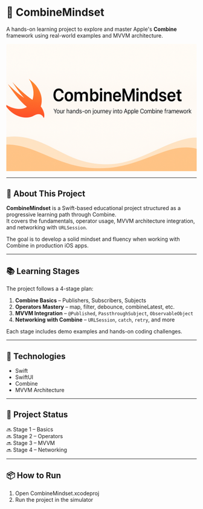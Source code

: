 # 🚀 CombineMindset

A hands-on learning project to explore and master Apple's **Combine** framework using real-world examples and MVVM architecture.

![CombineMindset Logo](banner.png)

---

## 🧠 About This Project

**CombineMindset** is a Swift-based educational project structured as a progressive learning path through Combine.  
It covers the fundamentals, operator usage, MVVM architecture integration, and networking with `URLSession`.

The goal is to develop a solid mindset and fluency when working with Combine in production iOS apps.

---

## 📚 Learning Stages

The project follows a 4-stage plan:

1. **Combine Basics** – Publishers, Subscribers, Subjects
2. **Operators Mastery** – map, filter, debounce, combineLatest, etc.
3. **MVVM Integration** – `@Published`, `PassthroughSubject`, `ObservableObject`
4. **Networking with Combine** – `URLSession`, `catch`, `retry`, and more

Each stage includes demo examples and hands-on coding challenges.

---

## 🧪 Technologies

- Swift
- SwiftUI
- Combine
- MVVM Architecture

---

## 🚧 Project Status

🔜 Stage 1 – Basics  
🔜 Stage 2 – Operators  
🔜 Stage 3 – MVVM  
🔜 Stage 4 – Networking

---

## 📦 How to Run

1. Open CombineMindset.xcodeproj
2. Run the project in the simulator
